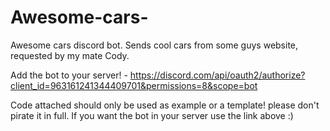 # Awesome-cars-
Awesome cars discord bot. Sends cool cars from some guys website, requested by my mate Cody. 

Add the bot to your server! - https://discord.com/api/oauth2/authorize?client_id=963161241344409701&permissions=8&scope=bot

Code attached should only be used as example or a template! please don't pirate it in full. If you want the bot in your server use the link above :)
